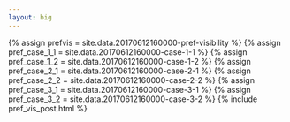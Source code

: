 ```yaml
---
layout: big
---
```

{% assign prefvis = site.data.20170612160000-pref-visibility %}
{% assign pref_case_1_1 = site.data.20170612160000-case-1-1 %}
{% assign pref_case_1_2 = site.data.20170612160000-case-1-2 %}
{% assign pref_case_2_1 = site.data.20170612160000-case-2-1 %}
{% assign pref_case_2_2 = site.data.20170612160000-case-2-2 %}
{% assign pref_case_3_1 = site.data.20170612160000-case-3-1 %}
{% assign pref_case_3_2 = site.data.20170612160000-case-3-2 %}
{% include pref_vis_post.html %}
